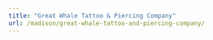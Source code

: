 ```yaml
---
title: "Great Whale Tattoo & Piercing Company"
url: /madison/great-whale-tattoo-and-piercing-company/
---
```

